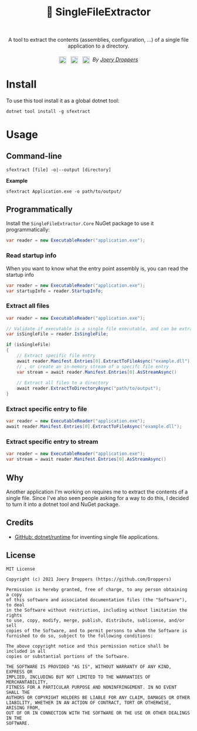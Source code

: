 <h1 align="center">📁 SingleFileExtractor</h1></br>
<p align="center">
  A tool to extract the contents (assemblies, configuration, ...) of a single file application to a directory.
</p>

<h6 align="center">
  <img src="https://img.shields.io/badge/License-MIT-yellow.svg" height="20" valign="middle">&nbsp;&nbsp;
  <a href="https://dotnet.microsoft.com/download" alt=".NET target"><img alt=".NET target" src="https://img.shields.io/badge/dynamic/xml?color=%23512bd4&label=target&query=%2F%2FTargetFramework%5B1%5D&url=https%3A%2F%2Fraw.githubusercontent.com%2FZacharyPatten%2FTowel%2Fmain%2FSources%2FTowel%2FTowel.csproj&logo=.net" title="Go To .NET Download" height="20" valign="middle"></a>&nbsp;&nbsp;
  <img src= "https://joery.nl/static/vector/logo.svg" height="20" valign="middle">&nbsp;&nbsp;By <a href="https://joery.nl">Joery Droppers</a>
</h6>

# Install
To use this tool install it as a global dotnet tool:
```
dotnet tool install -g sfextract
```

# Usage
## Command-line
```
sfextract [file] -o|--output [directory]
```

<b>Example</b><br>
```
sfextract Application.exe -o path/to/output/
```

## Programmatically

Install the `SingleFileExtractor.Core` NuGet package to use it programmatically:
```csharp
var reader = new ExecutableReader("application.exe");
```

### Read startup info

When you want to know what the entry point assembly is, you can read the startup info

```cs
var reader = new ExecutableReader("application.exe");
var startupInfo = reader.StartupInfo;
```

### Extract all files

```cs
var reader = new ExecutableReader("application.exe");

// Validate if executable is a single file executable, and can be extracted
var isSingleFile = reader.IsSingleFile;

if (isSingleFile)
{
    // Extract specific file entry
    await reader.Manifest.Entries[0].ExtractToFileAsync("example.dll");
    // , or create an in-memory stream of a specifc file entry
    var stream = await reader.Manifest.Entries[0].AsStreamAsync()
    
    // Extract all files to a directory
    await reader.ExtractToDirectoryAsync("path/to/output");
}
```

### Extract specific entry to file

```cs
var reader = new ExecutableReader("application.exe");
await reader.Manifest.Entries[0].ExtractToFileAsync("example.dll");
```

### Extract specific entry to stream

```cs
var reader = new ExecutableReader("application.exe");
var stream = await reader.Manifest.Entries[0].AsStreamAsync()
```

## Why
Another application I'm working on requires me to extract the contents of a single file. Since I've also seen people asking for a way to do this, I decided to turn it into a dotnet tool and NuGet package.

## Credits
- [GitHub: dotnet/runtime](https://github.com/dotnet/runtime) for inventing single file applications.

## License
```
MIT License

Copyright (c) 2021 Joery Droppers (https://github.com/Droppers)

Permission is hereby granted, free of charge, to any person obtaining a copy
of this software and associated documentation files (the "Software"), to deal
in the Software without restriction, including without limitation the rights
to use, copy, modify, merge, publish, distribute, sublicense, and/or sell
copies of the Software, and to permit persons to whom the Software is
furnished to do so, subject to the following conditions:

The above copyright notice and this permission notice shall be included in all
copies or substantial portions of the Software.

THE SOFTWARE IS PROVIDED "AS IS", WITHOUT WARRANTY OF ANY KIND, EXPRESS OR
IMPLIED, INCLUDING BUT NOT LIMITED TO THE WARRANTIES OF MERCHANTABILITY,
FITNESS FOR A PARTICULAR PURPOSE AND NONINFRINGEMENT. IN NO EVENT SHALL THE
AUTHORS OR COPYRIGHT HOLDERS BE LIABLE FOR ANY CLAIM, DAMAGES OR OTHER
LIABILITY, WHETHER IN AN ACTION OF CONTRACT, TORT OR OTHERWISE, ARISING FROM,
OUT OF OR IN CONNECTION WITH THE SOFTWARE OR THE USE OR OTHER DEALINGS IN THE
SOFTWARE.
```
